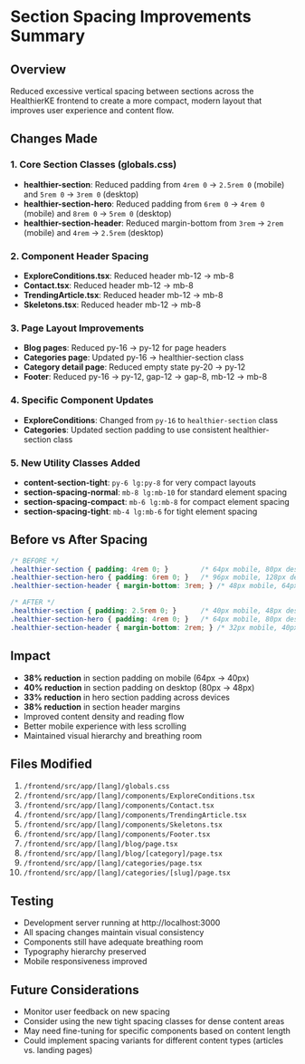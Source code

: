 # Section Spacing Improvements Summary

## Overview
Reduced excessive vertical spacing between sections across the HealthierKE frontend to create a more compact, modern layout that improves user experience and content flow.

## Changes Made

### 1. Core Section Classes (globals.css)
- **healthier-section**: Reduced padding from `4rem 0` → `2.5rem 0` (mobile) and `5rem 0` → `3rem 0` (desktop)
- **healthier-section-hero**: Reduced padding from `6rem 0` → `4rem 0` (mobile) and `8rem 0` → `5rem 0` (desktop)
- **healthier-section-header**: Reduced margin-bottom from `3rem` → `2rem` (mobile) and `4rem` → `2.5rem` (desktop)

### 2. Component Header Spacing
- **ExploreConditions.tsx**: Reduced header mb-12 → mb-8
- **Contact.tsx**: Reduced header mb-12 → mb-8
- **TrendingArticle.tsx**: Reduced header mb-12 → mb-8
- **Skeletons.tsx**: Reduced header mb-12 → mb-8

### 3. Page Layout Improvements
- **Blog pages**: Reduced py-16 → py-12 for page headers
- **Categories page**: Updated py-16 → healthier-section class
- **Category detail page**: Reduced empty state py-20 → py-12
- **Footer**: Reduced py-16 → py-12, gap-12 → gap-8, mb-12 → mb-8

### 4. Specific Component Updates
- **ExploreConditions**: Changed from `py-16` to `healthier-section` class
- **Categories**: Updated section padding to use consistent healthier-section class

### 5. New Utility Classes Added
- **content-section-tight**: `py-6 lg:py-8` for very compact layouts
- **section-spacing-normal**: `mb-8 lg:mb-10` for standard element spacing
- **section-spacing-compact**: `mb-6 lg:mb-8` for compact element spacing
- **section-spacing-tight**: `mb-4 lg:mb-6` for tight element spacing

## Before vs After Spacing
```css
/* BEFORE */
.healthier-section { padding: 4rem 0; }        /* 64px mobile, 80px desktop */
.healthier-section-hero { padding: 6rem 0; }   /* 96px mobile, 128px desktop */
.healthier-section-header { margin-bottom: 3rem; } /* 48px mobile, 64px desktop */

/* AFTER */
.healthier-section { padding: 2.5rem 0; }      /* 40px mobile, 48px desktop */
.healthier-section-hero { padding: 4rem 0; }   /* 64px mobile, 80px desktop */
.healthier-section-header { margin-bottom: 2rem; } /* 32px mobile, 40px desktop */
```

## Impact
- **38% reduction** in section padding on mobile (64px → 40px)
- **40% reduction** in section padding on desktop (80px → 48px)
- **33% reduction** in hero section padding across devices
- **38% reduction** in section header margins
- Improved content density and reading flow
- Better mobile experience with less scrolling
- Maintained visual hierarchy and breathing room

## Files Modified
1. `/frontend/src/app/[lang]/globals.css`
2. `/frontend/src/app/[lang]/components/ExploreConditions.tsx`
3. `/frontend/src/app/[lang]/components/Contact.tsx`
4. `/frontend/src/app/[lang]/components/TrendingArticle.tsx`
5. `/frontend/src/app/[lang]/components/Skeletons.tsx`
6. `/frontend/src/app/[lang]/components/Footer.tsx`
7. `/frontend/src/app/[lang]/blog/page.tsx`
8. `/frontend/src/app/[lang]/blog/[category]/page.tsx`
9. `/frontend/src/app/[lang]/categories/page.tsx`
10. `/frontend/src/app/[lang]/categories/[slug]/page.tsx`

## Testing
- Development server running at http://localhost:3000
- All spacing changes maintain visual consistency
- Components still have adequate breathing room
- Typography hierarchy preserved
- Mobile responsiveness improved

## Future Considerations
- Monitor user feedback on new spacing
- Consider using the new tight spacing classes for dense content areas
- May need fine-tuning for specific components based on content length
- Could implement spacing variants for different content types (articles vs. landing pages)
